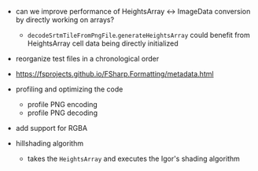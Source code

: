 ﻿- can we improve performance of HeightsArray <-> ImageData conversion by directly working on arrays?
    - `decodeSrtmTileFromPngFile`.`generateHeightsArray` could benefit from HeightsArray cell data being directly initialized

- reorganize test files in a chronological order

- https://fsprojects.github.io/FSharp.Formatting/metadata.html

- profiling and optimizing the code
    - profile PNG encoding 
    - profile PNG decoding

- add support for RGBA

- hillshading algorithm
    - takes the `HeightsArray` and executes the Igor's shading algorithm
